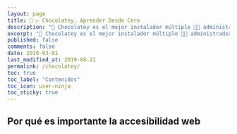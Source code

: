 ```yaml
---
layout: page
title: 🍫 ▷ Chocolatey, Aprender Desde Cero
description: "📌 Chocolatey es el mejor instalador múltiple 👨‍💻 administrador u gestor de paquetes a nivel de máquina, para realizar instalaciones de software dentro de Windows."
excerpt: "📌 Chocolatey es el mejor instalador múltiple 👨‍💻 administrador u gestor de paquetes a nivel de máquina, para realizar instalaciones de software dentro de Windows."
published: false
comments: false
date: 2018-03-01
last_modified_at: 2019-08-21
permalink: /chocolatey/
toc: true
toc_label: "Contenidos"
toc_icon: user-ninja
toc_sticky: true
---
```


## Por qué es importante la accesibilidad web


<!-- https://www.w3.org/WAI/ -->
<!-- Tutoriales de Accesibilidad Web: https://www.w3.org/WAI/tutorials -->
<!--
https://administracionelectronica.gob.es/pae_Home/pae_Estrategias/pae_Gobierno_Abierto_Inicio.html#.XYm_I0YzaM8
-->